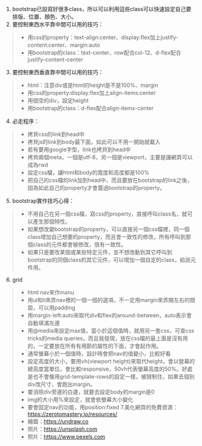 1. bootstrap已設寫好很多class，所以可以利用這些class可以快速設定自己要排版、位置、顏色、大小。
2. 要控制東西水平靠中間可以用的技巧：
> * 用css的property：text-align:center、display:flex加上justify-content:center、margin:auto
> * 用bootstrap的class：text-center、row配合col-12、d-flex配合justify-content-center
3. 要控制東西垂直靠中間可以用的技巧：
> * html：注意div或是html的height是不是100%、margin
> * 用css的property:display:flex加上align-items:center
> * 用個空的div，設定height
> * 用bootstrap的class：d-flex配合align-items-center
4. 必走程序：
> * 拷貝css的link到head中
> * 拷貝js的link到body最下面，如此可以不用一開始就載入
> * 若有要用google字型，link也拷貝到head中
> * 拷貝兩個meta，一個是utf-8，另一個是viewport，主要是讓網頁可以成為rwd
> * 設定css檔，讓html和body的寬度和高度都是100%
> * 把自己的css檔的link加到head中，而且要放在bootstrap的link之後，因為如此自己的property才會蓋過bootstrap的property。
5. bootstrap實作技巧心得：
> * 不用自己在另一個css檔，寫css的property，直接呼叫class名，就可以產生那個特性。
> * 如果想改變bootstrap的property，可以直接另一個css檔裡，同一個class增加自己想要的property，而且會一致性的修改，所有呼叫到那個class的元件都會被修改，很有一致性。
> * 如果只是要改某個或某些特定元件，並不想改動到其它呼叫到bootstrap的同個class的其它元件，可以增加一個自定的class，給該元件用。
6. grid
> * html nav來作manu
> * 用ul和li來弄nav裡的一個一個的選項，不一定用margin來弄開左右的間距，可以用padding
> * 用margin-left:auto來取代div和flex的around-between，auto表示會自動填滿左邊
> * 用@media來設定max值，當小於這個值時，就用另一套css，可查css tricks的media queries，而且我發現，放在css檔的最上面是沒有用的，一定要放在所有有用節的屬性的下面，才會起作用。
> * 通常螢幕小於一個值時，設計時會把nav的值變小，比較好看
> * 設定高度的大小，要用vh(viewport height)來取代height，會以營幕的總高度當單位，會比較responsive，50vh代表螢幕高度的50%。好處是也不會像用grid-template-rows的設定一樣，被限制住，如果去個別div改尺寸，會跑出margin。
> * 要消除div旁邊的白邊，就要去設定body的margin是0
> * img的大小用%來設定，就會依螢幕大小變化
> * 要會固定nav的功能，用position:fixed
7.美化網頁的免費資源：https://zerotomastery.io/resources/
> * 繪圖：https://undraw.co
> * 照片：https://unsplash.com
> * 照片：https://www.pexels.com
